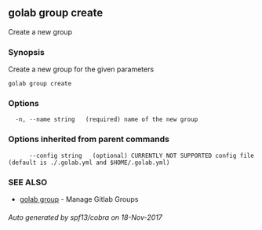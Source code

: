 ## golab group create

Create a new group

### Synopsis


Create a new group for the given parameters

```
golab group create
```

### Options

```
  -n, --name string   (required) name of the new group
```

### Options inherited from parent commands

```
      --config string   (optional) CURRENTLY NOT SUPPORTED config file (default is ./.golab.yml and $HOME/.golab.yml)
```

### SEE ALSO
* [golab group](golab_group.md)	 - Manage Gitlab Groups

###### Auto generated by spf13/cobra on 18-Nov-2017
